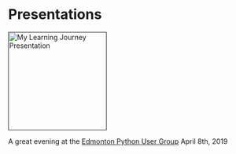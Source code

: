 # Presentations

<div><a href=""><img src="https://s3-us-west-2.amazonaws.com/schellenbergers3bucket/My+Learning+Journey.jpg" alt="My Learning Journey Presentation" width="200"></a></div>

A great evening at the [Edmonton Python User Group](https://www.edmontonpy.com) April 8th, 2019
